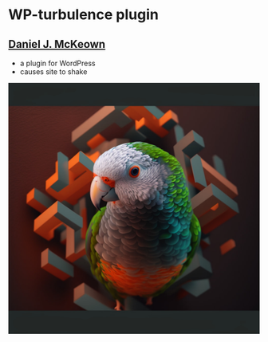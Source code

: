 # WP-turbulence plugin

## [Daniel J. McKeown](https://danieljmckeown.com)

- a plugin for WordPress
- causes site to shake

![parrot-logo](./pacificpelican_as_an_isometric_logo_for_the_new_WP_Turbulence_p_7d75488b-544a-4c9b-b48d-1a4f23f9ad5b.jpg)
